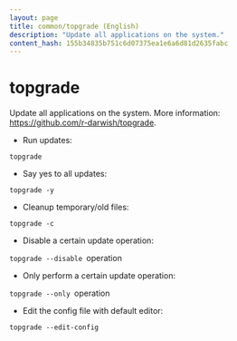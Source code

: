 ```yaml
---
layout: page
title: common/topgrade (English)
description: "Update all applications on the system."
content_hash: 155b34835b751c6d07375ea1e6a6d81d2635fabc
---
```

# topgrade

Update all applications on the system.
More information: <https://github.com/r-darwish/topgrade>.

- Run updates:

`topgrade`

- Say yes to all updates:

`topgrade -y`

- Cleanup temporary/old files:

`topgrade -c`

- Disable a certain update operation:

`topgrade --disable `<span class="tldr-var badge badge-pill bg-dark-lm bg-white-dm text-white-lm text-dark-dm font-weight-bold">operation</span>

- Only perform a certain update operation:

`topgrade --only `<span class="tldr-var badge badge-pill bg-dark-lm bg-white-dm text-white-lm text-dark-dm font-weight-bold">operation</span>

- Edit the config file with default editor:

`topgrade --edit-config`
